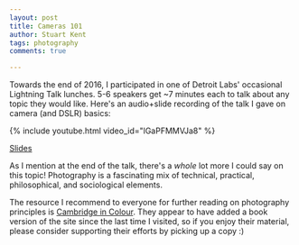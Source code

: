```yaml
---
layout: post
title: Cameras 101
author: Stuart Kent
tags: photography
comments: true

---
```


Towards the end of 2016, I participated in one of Detroit Labs' occasional Lightning Talk lunches. 5-6 speakers get ~7 minutes each to talk about any topic they would like. Here's an audio+slide recording of the talk I gave on camera (and DSLR) basics:

{% include youtube.html video_id="lGaPFMMVJa8" %}

[Slides](https://speakerdeck.com/stkent/cameras-101-video)

As I mention at the end of the talk, there's a _whole_ lot more I could say on this topic! Photography is a fascinating mix of technical, practical, philosophical, and sociological elements.

The resource I recommend to everyone for further reading on photography principles is [Cambridge in Colour](http://www.cambridgeincolour.com/). They appear to have added a book version of the site since the last time I visited, so if you enjoy their material, please consider supporting their efforts by picking up a copy :)
